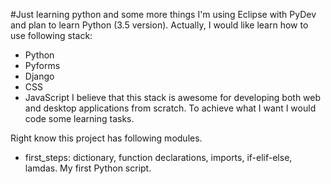 #Just learning python and some more things
I'm using Eclipse with PyDev and plan to learn Python (3.5 version). Actually, I would like learn how to use following stack: 
* Python
* Pyforms
* Django
* CSS
* JavaScript
I believe that this stack is awesome for developing both web and desktop applications from scratch. To achieve what I want I would code some learning tasks.

Right know this project has following modules.
* first_steps: dictionary, function declarations, imports, if-elif-else, lamdas. My first Python script.
